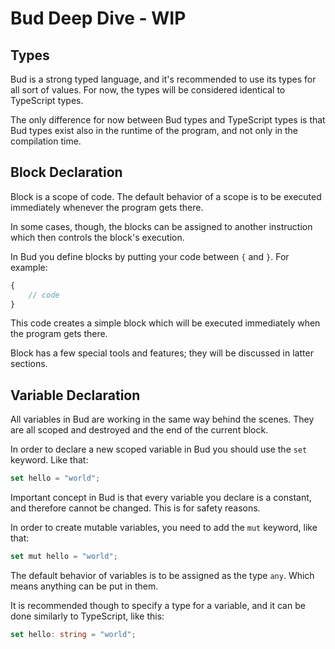 # Bud Deep Dive - WIP

## Types

Bud is a strong typed language, and it's recommended to use its types for all sort of values. For now, the types will be considered identical to TypeScript types.

The only difference for now between Bud types and TypeScript types is that Bud types exist also in the runtime of the program, and not only in the compilation time. 

## Block Declaration

Block is a scope of code. The default behavior of a scope is to be executed immediately whenever the program gets there.

In some cases, though, the blocks can be assigned to another instruction which then controls the block's execution. 

In Bud you define blocks by putting your code between `{` and `}`. For example:

```js
{
	// code
}
```

This code creates a simple block which will be executed immediately when the program gets there. 

Block has a few special tools and features; they will be discussed in latter sections.

## Variable Declaration

All variables in Bud are working in the same way behind the scenes. They are all scoped and destroyed and the end of the current block.

In order to declare a new scoped variable in Bud you should use the `set` keyword. Like that:

```js
set hello = "world";
```

Important concept in Bud is that every variable you declare is a constant, and therefore cannot be changed. This is for safety reasons.

In order to create mutable variables, you need to add the `mut` keyword, like that:

```js
set mut hello = "world";
``` 

The default behavior of variables is to be assigned as the type `any`. Which means anything can be put in them.

It is recommended though to specify a type for a variable, and it can be done similarly to TypeScript, like this:

```ts
set hello: string = "world";
```